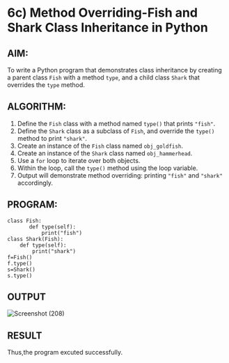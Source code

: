 # 6c) Method Overriding-Fish and Shark Class Inheritance in Python

## AIM:
To write a Python program that demonstrates class inheritance by creating a parent class `Fish` with a method `type`, and a child class `Shark` that overrides the `type` method.

## ALGORITHM:

1. Define the `Fish` class with a method named `type()` that prints `"fish"`.
2. Define the `Shark` class as a subclass of `Fish`, and override the `type()` method to print `"shark"`.
3. Create an instance of the `Fish` class named `obj_goldfish`.
4. Create an instance of the `Shark` class named `obj_hammerhead`.
5. Use a `for` loop to iterate over both objects.
6. Within the loop, call the `type()` method using the loop variable.
7. Output will demonstrate method overriding: printing `"fish"` and `"shark"` accordingly.

## PROGRAM:
```
class Fish:
       def type(self):
           print("fish")
class Shark(Fish):
    def type(self):
        print("shark")
f=Fish()
f.type()
s=Shark()
s.type()
```
## OUTPUT
![Screenshot (208)](https://github.com/user-attachments/assets/5f4834ae-d14f-4e6e-8961-5be4aeb33361)

## RESULT
Thus,the program excuted successfully.
